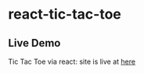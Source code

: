 # react-tic-tac-toe

## Live Demo  
Tic Tac Toe via react: site is live at [here](https://pmging.github.io/react-tic-tac-toe/)
